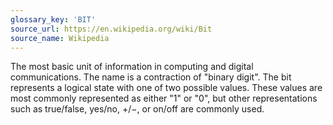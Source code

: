 ```yaml
---
glossary_key: 'BIT'
source_url: https://en.wikipedia.org/wiki/Bit
source_name: Wikipedia
---
```


The most basic unit of information in computing and digital communications. The name is a contraction of "binary digit". The bit represents a logical state with one of two possible values. These values are most commonly represented as either "1" or "0", but other representations such as true/false, yes/no, +/−, or on/off are commonly used.
